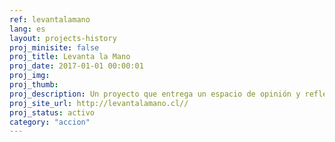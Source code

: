 ```yaml
---
ref: levantalamano
lang: es
layout: projects-history
proj_minisite: false
proj_title: Levanta la Mano
proj_date: 2017-01-01 00:00:01
proj_img: 
proj_thumb: 
proj_description: Un proyecto que entrega un espacio de opinión y reflexión para niños, niñas y adolescentes por medio de una metodología para discutir problemas que viven en su contexto local o nacional y construir colaborativamente propuestas para solucionarlo.
proj_site_url: http://levantalamano.cl//
proj_status: activo
category: "accion"
---
```

